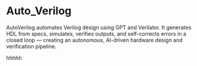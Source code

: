 # Auto_Verilog
AutoVerilog automates Verilog design using GPT and Verilator. It generates HDL from specs, simulates, verifies outputs, and self-corrects errors in a closed loop — creating an autonomous, AI-driven hardware design and verification pipeline.

hhhhh
